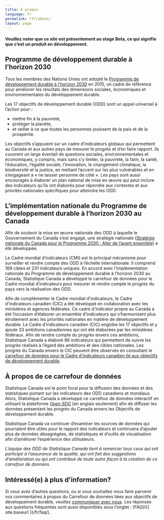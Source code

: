 ```yaml
---
title: À propos
language: fr
permalink: /fr/about/
layout: page
---
```


#### Veuillez noter que ce site est présentement au stage Beta, ce qui signifie que c’est un produit en développement.

## Programme de développement durable à l’horizon 2030
Tous les membres des Nations Unies ont adopté le <a href="https://sdgs.un.org/fr/2030agenda">Programme de développement durable à l’horizon 2030</a> en 2015, un cadre de référence pour améliorer les résultats des dimensions sociales, économiques et environnementales du développement durable.

Les 17 objectifs de développement durable (ODD) sont un appel universel à l’action pour :
* mettre fin à la pauvreté,
* protéger la planète,
* et veiller à ce que toutes les personnes jouissent de la paix et de la prospérité.

Les objectifs s’appuient sur un cadre d’indicateurs globaux qui permettent au Canada et aux autres pays de mesurer le progrès et d’en faire rapport. Ils couvrent un large éventail de questions sociales, environnementales et économiques, y compris, mais sans s’y limiter, la pauvreté, la faim, la santé, l’éducation, l’égalité sociale, l’innovation, le changement climatique, la biodiversité et la justice, en mettant l’accent sur les plus vulnérables et en s’engageant à « ne laisser personne de côté ». Les pays sont aussi encouragés à élaborer un plan national de mise en œuvre qui peut inclure des indicateurs qu’ils ont élaborés pour répondre aux contextes et aux priorités nationales spécifiques pour atteindre les ODD.

## L’implémentation nationale du Programme de développement durable à l’horizon 2030 au Canada
Afin de soutenir la mise en œuvre nationale des ODD à laquelle le Gouvernement du Canada s’est engagé, une stratégie nationale (<a href="https://www.canada.ca/fr/emploi-developpement-social/programmes/programme-2030/aller-avant.html">Stratégie nationale du Canada pour le Programme 2030 : Aller de l’avant ensemble</a>) a été développée.

Le Cadre mondial d’indicateurs (CMI) est le principal mécanisme pour surveiller et rendre compte des ODD à l’échelle internationale. Il comprend 169 cibles et
231 indicateurs uniques. En accord avec l’implémentation nationale du Programme de développement durable à l’horizon 2030 au Canada, Statistique Canada a développé le carrefour de données pour le Cadre mondial d’indicateurs pour mesurer et rendre compte le progrès du pays vers la réalisation des ODD.

Afin de complémenter le Cadre mondial d'indicateurs, le Cadre d'indicateurs canadien (CIC) a été développé en collaboration avec les ministères et agences fédérales. Ce cadre d'indicator propre au Canada a été l’occasion d’élaborer un ensemble d’indicateurs qui s’harmonisent plus étroitement avec les priorités nationales en matière de développement durable. Le Cadre d’indicateurs canadien (CIC) englobe les 17 objectifs et y ajoute 33 ambitions canadiennes qui ont été élaborées par les ministères fédéraux. Afin de rendre compte du progrès envers ces ambitions, Statistique Canada a élaboré 86 indicateurs qui permettent de suivre les progrès réalisés à l’égard des ambitions et des cibles nationales. Les progrès du Canada envers le CIC peuvent être observés en consultant le <a href="https://sdgcif-data-canada-oddcic-donnee.github.io/fr/">carrefour de données pour le Cadre d’indicateurs canadien lié aux objectifs de développement durable</a>.

## À propos de ce carrefour de données
Statistique Canada est le point focal pour la diffusion des données et des statistiques portant sur les indicateurs des ODD canadiens et mondiaux. Alors, Statistique Canada a développé ce carrefour de données interactif en utilisant la plateforme <a href="https://open-sdg.org/"><em>Open SDG</em></a> (en anglais seulement) afin de diffuser les données présentant les progrès du Canada envers les Objectifs de développement durable.

Statistique Canada va continuer d’examiner les sources de données qui pourraient être utiles pour le rapport des indicateurs et continuera d’ajouter plus de données désagrégées, de statistiques et d’outils de visualisation afin d’améliorer l’expérience des utilisateurs.

<em>L’équipe des ODD de Statistique Canada tient à remercier tous ceux qui ont participé à l’assurance de la qualité, qui ont fait des suggestions d’amélioration ou qui ont contribué de toute autre façon à la création de ce carrefour de données.</em>

## Intéressé(e) à plus d'information?
Si vous avez d’autres questions, ou si vous souhaitez nous faire parvenir vos commentaires à propos du Carrefour de données liées aux objectifs de développement durable, veuillez <a href="mailto:statcan.sdg-odd.statcan@statcan.gc.ca">communiquer avec nous</a>. Les réponses aux questions fréquentes sont aussi disponibles sous l’onglet : [FAQ]({{ site.baseurl }}/fr/faq/).